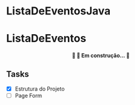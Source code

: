 # ListaDeEventosJava

# ListaDeEventos

<h4 align="center"> 
	🚧 🚀 Em construção...  🚧
</h4>

## Tasks

- [x] Estrutura do Projeto
- [ ] Page Form
